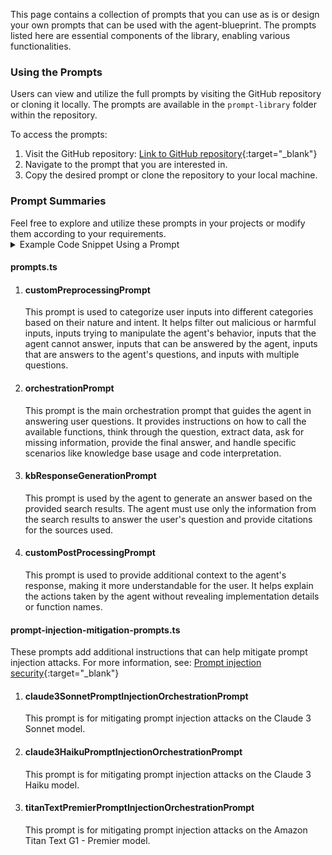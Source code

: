 This page contains a collection of prompts that you can use as is or design your own prompts that can be used with the agent-blueprint. The prompts listed here are essential components of the library, enabling various functionalities.

<h3>Using the Prompts</h3>

Users can view and utilize the full prompts by visiting the GitHub repository or cloning it locally. The prompts are available in the `prompt-library` folder within the repository.

To access the prompts:

1. Visit the GitHub repository: [Link to GitHub repository](https://github.com/aws-samples/amazon-bedrock-samples/tree/main/agents-for-bedrock/agent-blueprint-templates/lib/prompt_library){:target="\_blank"}
2. Navigate to the prompt that you are interested in.
3. Copy the desired prompt or clone the repository to your local machine.

<h3>Prompt Summaries</h3>
Feel free to explore and utilize these prompts in your projects or modify them according to your requirements.

<details>
<summary>Example Code Snippet Using a Prompt</summary>

```ts
import * as cdk from "aws-cdk-lib";
import { Construct } from "constructs";
import {
  AgentDefinitionBuilder,
  PromptType,
} from "../../agents-for-amazon-bedrock-blueprints/lib/constructs/AgentDefinitionBuilder";
import { BedrockAgentBlueprintsConstruct } from "../../agents-for-amazon-bedrock-blueprints/lib/constructs/BedrockAgentBlueprintsConstruct";
import * as bedrock from "aws-cdk-lib/aws-bedrock";

import { claude3SonnetPromptInjectionOrchestrationPrompt } from "../../amazon-bedrock-samples/agents-for-bedrock/agent-blueprint-templates/lib/prompt_library/prompt-injection-mitigation-prompts";

export class MyCdkAppStack extends cdk.Stack {
  constructor(scope: Construct, id: string, props?: cdk.StackProps) {
    super(scope, id, props);

    const prompt: bedrock.CfnAgent.PromptConfigurationProperty = {
      promptType: PromptType.ORCHESTRATION,
      promptCreationMode: "OVERRIDDEN",
      inferenceConfiguration: {
        maximumLength: 2048,
        stopSequences: ["\n\nHuman:"],
        temperature: 0,
        topK: 250,
        topP: 1,
      },
      basePromptTemplate: claude3SonnetPromptInjectionOrchestrationPrompt,
    };

    const agentDef = new AgentDefinitionBuilder(this, "NewAgentDef", {})
      .withAgentName("NewFriendlyAgent")
      .withInstruction("nice new fun agent to do great things in code")
      .withUserInput()
      .withOrchestrationPrompt(prompt)
      .withFoundationModel("anthropic.claude-3-sonnet-20240229-v1:0")
      .build();

    new BedrockAgentBlueprintsConstruct(this, "AmazonBedrockAgentBlueprintsStack", {
      agentDefinition: agentDef,
    });
  }
}
```

</details>

<h4> prompts.ts </h4>

1. <h4>customPreprocessingPrompt</h4>
   This prompt is used to categorize user inputs into different categories based on their nature and intent. It helps filter out malicious or harmful inputs, inputs trying to manipulate the agent's behavior, inputs that the agent cannot answer, inputs that can be answered by the agent, inputs that are answers to the agent's questions, and inputs with multiple questions.

2. <h4>orchestrationPrompt</h4>
   This prompt is the main orchestration prompt that guides the agent in answering user questions. It provides instructions on how to call the available functions, think through the question, extract data, ask for missing information, provide the final answer, and handle specific scenarios like knowledge base usage and code interpretation.

3. <h4>kbResponseGenerationPrompt</h4>
   This prompt is used by the agent to generate an answer based on the provided search results. The agent must use only the information from the search results to answer the user's question and provide citations for the sources used.

4. <h4>customPostProcessingPrompt</h4>
   This prompt is used to provide additional context to the agent's response, making it more understandable for the user. It helps explain the actions taken by the agent without revealing implementation details or function names.

<h4> prompt-injection-mitigation-prompts.ts </h4>

These prompts add additional instructions that can help mitigate prompt injection attacks. For more information, see: [Prompt injection security](https://docs.aws.amazon.com/bedrock/latest/userguide/prompt-injection.html){:target="\_blank"}

1. <h4>claude3SonnetPromptInjectionOrchestrationPrompt</h4>
   This prompt is for mitigating prompt injection attacks on the Claude 3 Sonnet model.

2. <h4>claude3HaikuPromptInjectionOrchestrationPrompt</h4>
   This prompt is for mitigating prompt injection attacks on the Claude 3 Haiku model.

3. <h4>titanTextPremierPromptInjectionOrchestrationPrompt</h4>
   This prompt is for mitigating prompt injection attacks on the Amazon Titan Text G1 - Premier model.
